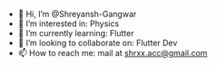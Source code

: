 - 👋 Hi, I’m @Shreyansh-Gangwar
- 👾 I’m interested in: Physics
- 🌱 I’m currently learning: Flutter
- 💞️ I’m looking to collaborate on: Flutter Dev
- 📫 How to reach me: mail at shrxx.acc@gmail.com

<!---
Shreyansh-Gangwar/Shreyansh-Gangwar is a ✨ special ✨ repository because its `README.md` (this file) appears on your GitHub profile.
You can click the Preview link to take a look at your changes.
--->
